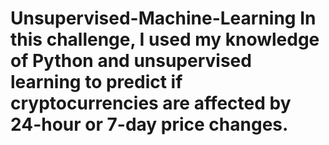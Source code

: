 # Unsupervised-Machine-Learning In this challenge, I used my knowledge of Python and unsupervised learning to predict if cryptocurrencies are affected by 24-hour or 7-day price changes.
